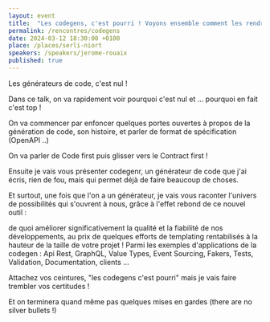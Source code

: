 ```yaml
---
layout: event
title:  "Les codegens, c'est pourri ! Voyons ensemble comment les rendre cools"
permalink: /rencontres/codegens
date: 2024-03-12 18:30:00 +0100
place: /places/serli-niort
speakers: /speakers/jerome-rouaix
published: true
---
```


Les générateurs de code, c'est nul !

Dans ce talk, on va rapidement voir pourquoi c'est nul et ... pourquoi en fait c'est top !

On va commencer par enfoncer quelques portes ouvertes à propos de la génération de code, son histoire, et parler de format de spécification (OpenAPI ..)

On va parler de Code first puis glisser vers le Contract first !

Ensuite je vais vous présenter codegenr, un générateur de code que j'ai écris, rien de fou, mais qui permet déjà de faire beaucoup de choses.

Et surtout, une fois que l'on a un générateur, je vais vous raconter l'univers de possibilités qui s'ouvrent à nous, grâce à l'effet rebond de ce nouvel outil :

de quoi améliorer significativement la qualité et la fiabilité de nos développements,
au prix de quelques efforts de templating
rentabilisés à la hauteur de la taille de votre projet !
Parmi les exemples d'applications de la codegen : Api Rest, GraphQL, Value Types, Event Sourcing, Fakers, Tests, Validation, Documentation, clients ...

Attachez vos ceintures, "les codegens c'est pourri" mais je vais faire trembler vos certitudes !

Et on terminera quand même pas quelques mises en gardes (there are no silver bullets !)
